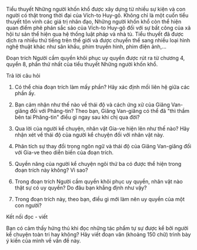 Tiểu thuyết Những người khốn khổ được xây dựng từ nhiều sự kiện và con người có thật trong thời đại của Vích-to Huy-gô. Không chỉ là một cuốn tiểu thuyết tôn vinh các giá trị nhân đạo, Những người khốn khổ còn thể hiện quan điểm phê phán sắc sảo của Vích-to Huy-gô đối với sự bất công của xã hội tư sản thể hiện qua hệ thống luật pháp và nhà tù. Tiểu thuyết đã được dịch ra nhiều thứ tiếng trên thế giới và được chuyển thể sang nhiều loại hình nghệ thuật khác như sân khấu, phim truyền hình, phim điện ảnh,...

Đoạn trích Người cầm quyền khôi phục uy quyền được rút ra từ chương 4, quyển 8, phần thứ nhất của tiểu thuyết Những người khốn khổ.

Trả lời câu hỏi

1. Có thể chia đoạn trích làm mấy phần? Hãy xác định mối liên hệ giữa các phần ấy.

2. Bạn cảm nhận như thế nào về thái độ và cách ứng xử của Giăng Van-giăng đối với Phăng-tin? Theo bạn, Giăng Van-giăng có thể đã "thì thầm bên tai Phăng-tin" điều gì ngay sau khi chị qua đời?

3. Qua lời của người kể chuyện, nhân vật Gia-ve hiện lên như thế nào? Hãy nhận xét về thái độ của người kể chuyện đối với nhân vật này.

4. Phân tích sự thay đổi trong ngôn ngữ và thái độ của Giăng Van-giăng đối với Gia-ve theo diễn biến của đoạn trích.

5. Quyền năng của người kể chuyện ngôi thứ ba có được thể hiện trong đoạn trích này không? Vì sao?

6. Trong đoạn trích Người cầm quyền khôi phục uy quyền, nhân vật nào thật sự có uy quyền? Do đâu bạn khẳng định như vậy?

7. Trong đoạn trích này, theo bạn, điều gì mới làm nên uy quyền của một con người?

Kết nối đọc - viết

Bạn có cảm thấy hứng thú khi đọc những tác phẩm tự sự được kể bởi người kể chuyện toàn tri hay không? Hãy viết đoạn văn (khoảng 150 chữ) trình bày ý kiến của mình về vấn đề này.